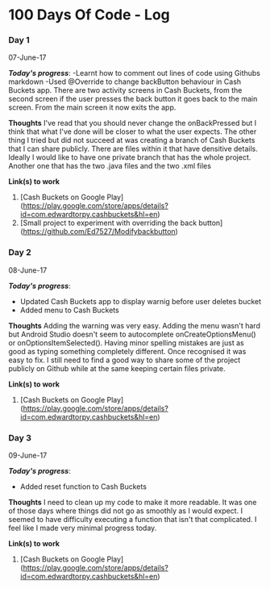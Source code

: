 # 100 Days Of Code - Log

<!-- ### Day 0: February 30, 2016 (Example 1)
##### (delete me or comment me out)

**Today's Progress**: Fixed CSS, worked on canvas functionality for the app.

**Thoughts:** I really struggled with CSS, but, overall, I feel like I am slowly getting better at it. Canvas is still new for me, but I managed to figure out some basic functionality.

**Link to work:** [Calculator App](http://www.example.com)

### Day 0: February 30, 2016 (Example 2)
##### (delete me or comment me out)

**Today's Progress**: Fixed CSS, worked on canvas functionality for the app.

**Thoughts**: I really struggled with CSS, but, overall, I feel like I am slowly getting better at it. Canvas is still new for me, but I managed to figure out some basic functionality.

**Link(s) to work**: [Calculator App](http://www.example.com)


### Day 1: June 27, Monday

**Today's Progress**: I've gone through many exercises on FreeCodeCamp.

**Thoughts** I've recently started coding, and it's a great feeling when I finally solve an algorithm challenge after a lot of attempts and hours spent.

**Link(s) to work**
1. [Find the Longest Word in a String](https://www.freecodecamp.com/challenges/find-the-longest-word-in-a-string)
2. [Title Case a Sentence](https://www.freecodecamp.com/challenges/title-case-a-sentence)
-->

### Day 1 
07-June-17

***Today's progress***: 
-Learnt how to comment out lines of code using Githubs markdown
-Used @Override to change backButton behaviour in Cash Buckets app.  There are two activity screens in Cash Buckets, from the second screen if the user presses the back button it goes back to the main screen.  From the main screen it now exits the app.

**Thoughts** I've read that you should never change the onBackPressed but I think that what I've done will be closer to what the user expects.
The other thing I tried but did not succeed at was creating a branch of Cash Buckets that I can share publicly.  There are files within it that have densitive details.  Ideally I would like to have one private branch that has the whole project.  Another one that has the two .java files and the two .xml files

**Link(s) to work**
1. [Cash Buckets on Google Play] (https://play.google.com/store/apps/details?id=com.edwardtorpy.cashbuckets&hl=en)
2. [Small project to experiment with overriding the back button] (https://github.com/Ed7527/Modifybackbutton)

### Day 2 
08-June-17

***Today's progress***: 
- Updated Cash Buckets app to display warnig before user deletes bucket
- Added menu to Cash Buckets

**Thoughts** 
Adding the warning was very easy.
Adding the menu wasn't hard but Android Studio doesn't seem to autocomplete onCreateOptionsMenu() or onOptionsItemSelected(). Having minor spelling mistakes are just as good as typing something completely different.  Once recognised it was easy to fix.
I still need to find a good way to share some of the project publicly on Github while at the same keeping certain files private.

**Link(s) to work**
1. [Cash Buckets on Google Play] (https://play.google.com/store/apps/details?id=com.edwardtorpy.cashbuckets&hl=en)

### Day 3 
09-June-17

***Today's progress***: 
- Added reset function to Cash Buckets

**Thoughts** 
I need to clean up my code to make it more readable.  It was one of those days where things did not go as smoothly as I would expect.  I seemed to have difficulty executing a function that isn't that complicated.  I feel like I made very minimal progress today.

**Link(s) to work**
1. [Cash Buckets on Google Play] (https://play.google.com/store/apps/details?id=com.edwardtorpy.cashbuckets&hl=en)

